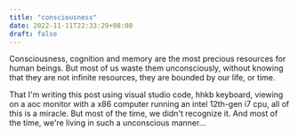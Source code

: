 ```yaml
---
title: "consciousness"
date: 2022-11-11T22:33:29+08:00
draft: false
---
```


Consciousness, cognition and memory are the most precious resources for human beings. But most of us waste them unconsciously, without knowing that they are not infinite resources, they are bounded by our life, or time.

That I'm writing this post using visual studio code, hhkb keyboard, viewing on a aoc monitor with a x86 computer running an intel 12th-gen i7 cpu, all of this is a miracle. But most of the time, we didn't recognize it.
And most of the time, we're living in such a unconscious manner...
